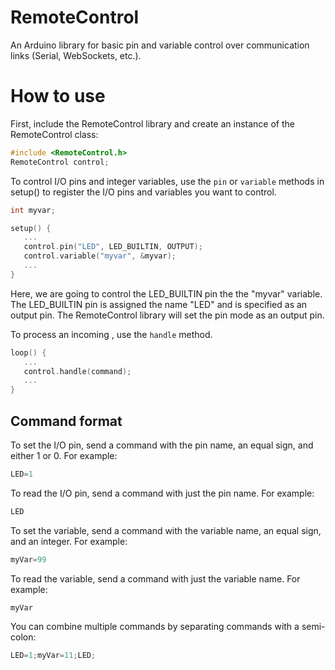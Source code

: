 # RemoteControl
An Arduino library for basic pin and variable control over communication links (Serial, WebSockets, etc.).

# How to use
First, include the RemoteControl library and create an instance of the RemoteControl class:
```cpp
#include <RemoteControl.h>
RemoteControl control;
```

To control I/O pins and integer variables, use the ```pin``` or ```variable``` methods in setup() to register the I/O pins and variables you want to control.

```cpp
int myvar;

setup() {
   ... 
   control.pin("LED", LED_BUILTIN, OUTPUT);
   control.variable("myvar", &myvar);
   ...
}
```
Here, we are going to control the LED_BUILTIN pin the the "myvar" variable. The LED_BUILTIN pin is assigned the name "LED" and is specified as an output pin. The RemoteControl library will set the pin mode as an output pin.

To process an incoming , use the ```handle``` method.
```cpp
loop() {
   ...
   control.handle(command);
   ...
}
```

## Command format

To set the I/O pin, send a command with the pin name, an equal sign, and either 1 or 0. For example:
```cpp
LED=1
```

To read the I/O pin, send a command with just the pin name. For example:
```cpp
LED
```


To set the variable, send a command with the variable name, an equal sign, and an integer. For example:
```cpp
myVar=99
```

To read the variable, send a command with just the variable name. For example:
```cpp
myVar
```

You can combine multiple commands by separating commands with a semi-colon:
```cpp
LED=1;myVar=11;LED;
```